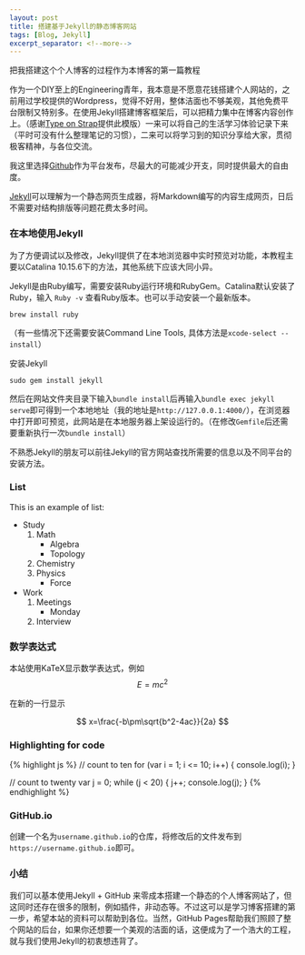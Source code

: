 ```yaml
---
layout: post
title: 搭建基于Jekyll的静态博客网站
tags: [Blog, Jekyll]
excerpt_separator: <!--more-->
---
```


把我搭建这个个人博客的过程作为本博客的第一篇教程

<!--more-->

作为一个DIY至上的Engineering青年，我本意是不愿意花钱搭建个人网站的，之前用过学校提供的Wordpress，觉得不好用，整体洁面也不够美观，其他免费平台限制又特别多。在使用Jekyll搭建博客框架后，可以把精力集中在博客内容创作上。（感谢[Type on Strap](https://github.com/sylhare/Type-on-Strap)提供此模版）一来可以将自己的生活学习体验记录下来（平时可没有什么整理笔记的习惯），二来可以将学习到的知识分享给大家，贯彻极客精神，与各位交流。

我这里选择[Github](https://github.com/)作为平台发布，尽最大的可能减少开支，同时提供最大的自由度。

[Jekyll](https://jekyllrb.com/)可以理解为一个静态网页生成器，将Markdown编写的内容生成网页，日后不需要对结构排版等问题花费太多时间。

### 在本地使用Jekyll
为了方便调试以及修改，Jekyll提供了在本地浏览器中实时预览对功能，本教程主要以Catalina 10.15.6下的方法，其他系统下应该大同小异。

Jekyll是由Ruby编写，需要安装Ruby运行环境和RubyGem。Catalina默认安装了Ruby，输入 `Ruby -v` 查看Ruby版本。也可以手动安装一个最新版本。

```shell
brew install ruby
```

（有一些情况下还需要安装Command Line Tools, 具体方法是`xcode-select --install`）

安装Jekyll

```shell
sudo gem install jekyll
```

然后在网站文件夹目录下输入`bundle install`后再输入`bundle exec jekyll serve`即可得到一个本地地址（我的地址是`http://127.0.0.1:4000/`），在浏览器中打开即可预览，此网站是在本地服务器上架设运行的。（在修改`Gemfile`后还需要重新执行一次`bundle install`）

不熟悉Jekyll的朋友可以前往Jekyll的官方网站查找所需要的信息以及不同平台的安装方法。


### List
This is an example of list:

- Study
    1. Math
        - Algebra
        - Topology
    2. Chemistry
    3. Physics
        - Force
- Work
    1. Meetings
        - Monday
    2. Interview


### 数学表达式
本站使用KaTeX显示数学表达式，例如$$E=mc^2$$

在新的一行显示

$$
    x=\frac{-b\pm\sqrt{b^2-4ac}}{2a}
$$

### Highlighting for code
{% highlight js %}
// count to ten
for (var i = 1; i <= 10; i++) {
    console.log(i);
}

// count to twenty
var j = 0;
while (j < 20) {
    j++;
    console.log(j);
}
{% endhighlight %}

### GitHub.io
创建一个名为`username.github.io`的仓库，将修改后的文件发布到`https://username.github.io`即可。


### 小结
我们可以基本使用Jekyll + GitHub 来零成本搭建一个静态的个人博客网站了，但这同时还存在很多的限制，例如插件，非动态等。不过这可以是学习博客搭建的第一步，希望本站的资料可以帮助到各位。当然，GitHub Pages帮助我们照顾了整个网站的后台，如果你还想要一个美观的洁面的话，这便成为了一个浩大的工程，就与我们使用Jekyll的初衷想违背了。